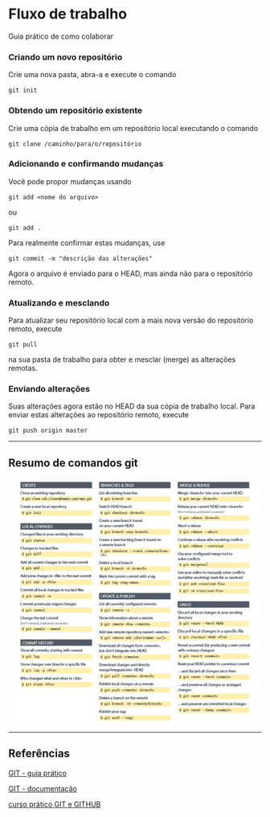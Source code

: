 # Fluxo de trabalho

Guia prático de como colaborar

### Criando um novo repositório

Crie uma nova pasta, abra-a e execute o comando
```
git init
```
### Obtendo um repositório existente

Crie uma cópia de trabalho em um repositório local executando o comando
```
git clone /caminho/para/o/repositório
```

### Adicionando e confirmando mudanças

Você pode propor mudanças usando
```
git add <nome do arquivo>
```
ou
```
git add .
```

Para realmente confirmar estas mudanças, use
```
git commit -m "descrição das alterações"
```
Agora o arquivo é enviado para o HEAD, mas ainda não para o repositório remoto.

### Atualizando e mesclando

Para atualizar seu repositório local com a mais nova versão do repositório remoto, execute
```
git pull
```
na sua pasta de trabalho para obter e mesclar (merge) as alterações remotas.

### Enviando alterações

Suas alterações agora estão no HEAD da sua cópia de trabalho local. Para enviar estas alterações ao repositório remoto, execute
```
git push origin master
```

___

## Resumo de comandos git

![](resume_git.png)


___

## Referências

[GIT - guia prático](https://rogerdudler.github.io/git-guide/index.pt_BR.html)

[GIT - documentação](https://git-scm.com/doc)

[curso prático GIT e GITHUB](https://www.youtube.com/playlist?list=PLbEOwbQR9lqzK14I7OOeREEIE4k6rjgIj)


